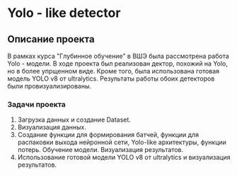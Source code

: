 <!DOCTYPE html>
<html>
<head>
</head>
<body>
  <h1>Yolo - like detector</h1>
  </ul>
  <h2>Описание проекта</h2>
  <p>В рамках курса "Глубинное обучение" в ВШЭ была рассмотрена работа Yolo - модели. В ходе проекта был реализован дектор, похожий на Yolo, но в более упрщенном виде. Кроме того, была использована готовая модель YOLO v8 от ultralytics. Результаты работы обоих детекторов были провизуализированы. </p>
  <h3>Задачи проекта</h3>
  <ol>
    <li>Загрузка данных и создание Dataset.</li>  
    <li>Визуализация данных.</li>
    <li>Создание функции для формирования батчей, функции для распаковки выхода нейронной сети, Yolo-like архитектуры, функции потерь. Обучение модели. Визуализация результатов.</li>
    <li>Использование готовой модели YOLO v8 от ultralytics и визуализация результатов.</li>
    
  
  </ol>
</body>
</html>
